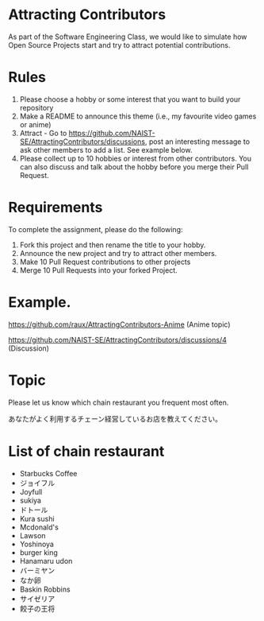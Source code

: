 # Attracting Contributors
As part of the Software Engineering Class, we would like to simulate how Open Source Projects start and try to attract potential contributions.

# Rules

1. Please choose a hobby or some interest that you want to build your repository
2. Make a README to announce this theme (i.e., my favourite video games or anime)
3. Attract - Go to https://github.com/NAIST-SE/AttractingContributors/discussions, post an interesting message to ask other members to add a list. See example below.
4. Please collect up to 10 hobbies or interest from other contributors. You can also discuss and talk about the hobby before you merge their Pull Request.

# Requirements
To complete the assignment, please do the following:
1. Fork this project and then rename the title to your hobby. 
2. Announce the new project and try to attract other members.
3. Make 10 Pull Request contributions to other projects
4. Merge 10 Pull Requests into your forked Project.

# Example. 
https://github.com/raux/AttractingContributors-Anime (Anime topic)

https://github.com/NAIST-SE/AttractingContributors/discussions/4 (Discussion)

# Topic
Please let us know which chain restaurant you frequent most often.

あなたがよく利用するチェーン経営しているお店を教えてください。

# List of chain restaurant
- Starbucks Coffee 
- ジョイフル  
- Joyfull
- sukiya
- ドトール
- Kura sushi
- Mcdonald's
- Lawson
- Yoshinoya
- burger king
- Hanamaru udon
- バーミヤン
- なか卵
- Baskin Robbins
- サイゼリア
- 餃子の王将

